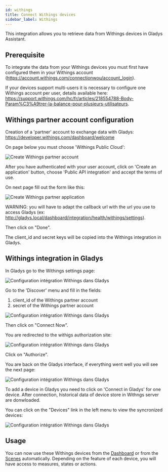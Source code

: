 ```yaml
---
id: withings
title: Connect Withings devices
sidebar_label: Withings
---
```


This integration allows you to retrieve data from Withings devices in Gladys Assistant.

## Prerequisite

To integrate the data from your Withings devices you must first have configured them in your Withings account (https://account.withings.com/connectionwou/account_login).


If your devices support multi-users it is necessary to configure one Withings account per user, details available here: https://support.withings.com/hc/fr/articles/218554788-Body-Param%C3%A9trer-la-balance-pour-plusieurs-utilisateurs.

## Withings partner account configuration

Creation of a 'partner' account to exchange data with Gladys: https://developer.withings.com/dashboard/welcome

On page below you must choose 'Withings Public Cloud':

![Create Withings partner account](../../static/img/docs/en/configuration/withings/withings-partner-config-1.png)

After you have authenticated with your user account, click on 'Create an application' button, choose 'Public API integration' and accept the terms of use.

On next page fill out the form like this:

![Create Withings partner application](../../static/img/docs/en/configuration/withings/withings-partner-config-2.png)

WARNING: you will have to adapt the callback url with the url you use to access Gladys (ex: http://gladys.local/dashboard/integration/health/withings/settings).

Then click on "Done".

The client_id and secret keys will be copied into the Withings integration in Gladys.

## Withings integration in Gladys

In Gladys go to the Withings settings page:

![Configuration intégration Withings dans Gladys](../../static/img/docs/en/configuration/withings/withings-settings-config-0.png)

Go to the 'Discover' menu and fill in the fields:
1. client_id of the Withings partner account
2. secret of the Withings partner account

![Configuration intégration Withings dans Gladys](../../static/img/docs/en/configuration/withings/withings-settings-config-1.png)

Then click on "Connect Now".

You are redirected to the withigs authorization site:

![Configuration intégration Withings dans Gladys](../../static/img/docs/en/configuration/withings/withings-settings-config-2.png)

Click on "Authorize".

You are back on the Gladys interface, if everything went well you will see the next page:

![Configuration intégration Withings dans Gladys](../../static/img/docs/en/configuration/withings/withings-settings-config-3.png)

To add a device in Gladys you need to click on 'Connect in Gladys' for one device. After connection, historical data of device store in Withngs server are donwloaded.

You can click on the "Devices" link in the left menu to view the syncronized devices:

![Configuration intégration Withings dans Gladys](../../static/img/docs/en/configuration/withings/withings-settings-config-4.png)

## Usage

You can now use these Withings devices from the [Dashboard](../dashboard/devices-in-room.md) or from the [Scenes](../scenes/intro.md) automatically. Depending on the feature of each device, you will have access to measures, states or actions.

